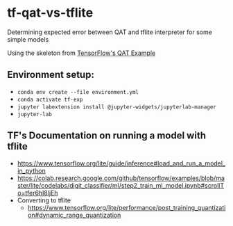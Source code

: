 # tf-qat-vs-tflite
Determining expected error between QAT and tflite interpreter for some simple models

Using the skeleton from [TensorFlow's QAT Example](https://www.tensorflow.org/model_optimization/guide/quantization/training_example)

## Environment setup:
- `conda env create --file environment.yml`
- `conda activate tf-exp`
- `jupyter labextension install @jupyter-widgets/jupyterlab-manager`
- `jupyter-lab`

## TF's Documentation on running a model with tflite
- https://www.tensorflow.org/lite/guide/inference#load_and_run_a_model_in_python
- https://colab.research.google.com/github/tensorflow/examples/blob/master/lite/codelabs/digit_classifier/ml/step2_train_ml_model.ipynb#scrollTo=tfer6hI8ljEh
- Converting to tflite
    - https://www.tensorflow.org/lite/performance/post_training_quantization#dynamic_range_quantization
